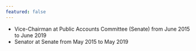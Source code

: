 ```yaml
---
featured: false
---
```

* Vice-Chairman at Public Accounts Committee (Senate) from June 2015 to June 2019
* Senator at Senate from May 2015 to May 2019

